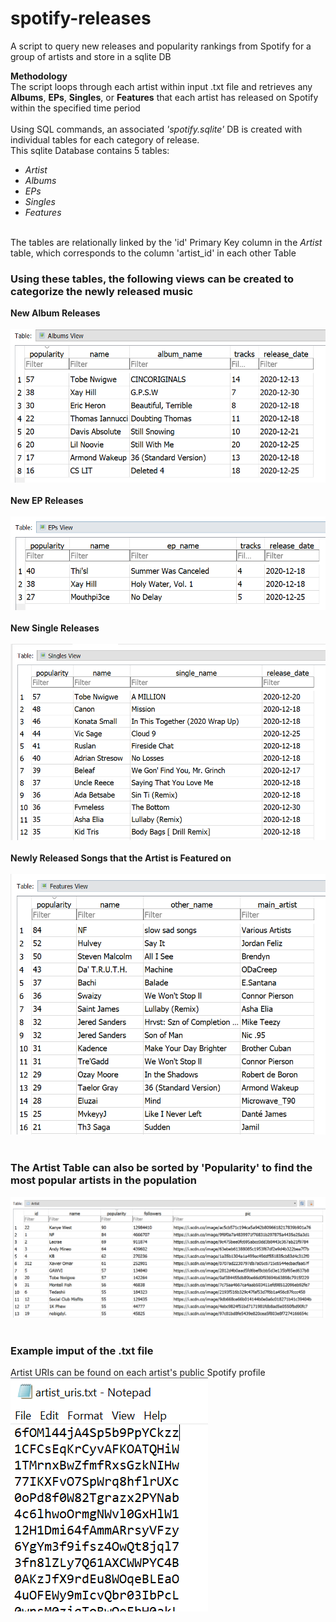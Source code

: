 # spotify-releases
A script to query new releases and popularity rankings from Spotify for a group of artists and store in a sqlite DB

<b>Methodology</b><br/>
The script loops through each artist within input .txt file and retrieves any <b>Albums</b>, <b>EPs</b>, <b>Singles</b>, or <b>Features</b> that each artist has released on Spotify within the specified time period<br/>
<br/>
Using SQL commands, an associated <i>'spotify.sqlite'</i> DB is created with individual tables for each category of release.<br/>
This sqlite Database contains 5 tables: 
- <i>Artist</i>
- <i>Albums</i>
- <i>EPs</i>
- <i>Singles</i>
- <i>Features</i>
<br/>
The tables are relationally linked by the 'id' Primary Key column in the <i>Artist</i> table, which corresponds to the column 'artist_id' in each other Table

### Using these tables, the following views can be created to categorize the newly released music
<b>New Album Releases</b><br/><br/>
![AlbumsView](https://github.com/Ben-Tiemeyer/spotify-releases/blob/main/images/albums_view.png)<br/><br/>
<b>New EP Releases</b><br/><br/>
![EPsView](https://github.com/Ben-Tiemeyer/spotify-releases/blob/main/images/eps_view.png)<br/><br/>
<b>New Single Releases</b><br/><br/>
![SinglesView](https://github.com/Ben-Tiemeyer/spotify-releases/blob/main/images/singles_view.png)<br/><br/>
<b>Newly Released Songs that the Artist is Featured on</b><br/><br/>
![FeaturesView](https://github.com/Ben-Tiemeyer/spotify-releases/blob/main/images/features_view.png)<br/><br/>

### The Artist Table can also be sorted by 'Popularity' to find the most popular artists in the population
![Popularity](https://github.com/Ben-Tiemeyer/spotify-releases/blob/main/images/artist_popularity.png)<br/><br/>

### Example imput of the .txt file
Artist URIs can be found on each artist's public Spotify profile<br/>
![artist_uris](https://github.com/Ben-Tiemeyer/spotify-releases/blob/main/images/artist_uris.png)<br/>
  
